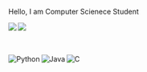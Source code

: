 Hello, I am Computer Scienece Student 

<img align="left" width="%47" src="https://github-readme-stats-sigma-five.vercel.app/api?username=blindka&show_icons=true&theme=tokyonight" />
<img  width="%47" src="https://github-readme-stats-sigma-five.vercel.app/api/top-langs/?username=blindka&layout=compact" />



<br><br>
<img align="left" alt="Python" src="https://img.shields.io/badge/python-3670A0?style=for-the-badge&logo=python&logoColor=ffdd54" />
<img align="left" alt="Java" src="https://img.shields.io/badge/java-%23ED8B00.svg?style=for-the-badge&logo=openjdk&logoColor=white" />
<img alt="C" src="https://img.shields.io/badge/c-%2300599C.svg?style=for-the-badge&logo=c&logoColor=white" />





